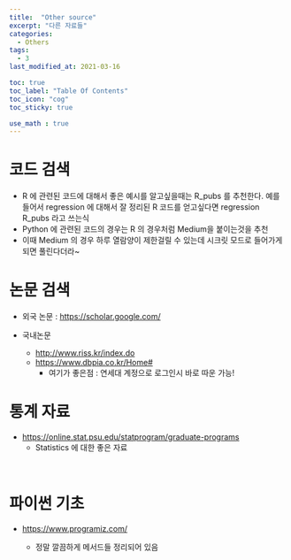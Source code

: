 ```yaml
---
title:  "Other source"
excerpt: "다른 자료들"
categories:
  - Others
tags:
  - 3
last_modified_at: 2021-03-16

toc: true
toc_label: "Table Of Contents"
toc_icon: "cog"
toc_sticky: true

use_math : true
---
```




# 코드 검색

- R 에 관련된 코드에 대해서 좋은 예시를 알고싶을때는 R_pubs 를 추천한다. 예를 들어서 regression 에 대해서 잘 정리된 R 코드를 얻고싶다면 regression R_pubs 라고 쓰는식
- Python 에 관련된 코드의 경우는 R 의 경우처럼 Medium을 붙이는것을 추천
- 이때 Medium 의 경우 하루 열람양이 제한걸릴 수 있는데 시크릿 모드로 들어가게 되면 풀린다더라~



# 논문 검색

- 외국 논문 : <https://scholar.google.com/>

- 국내논문 
  - <http://www.riss.kr/index.do>
  - <https://www.dbpia.co.kr/Home#>
    - 여기가 좋은점 : 연세대 계정으로 로그인시 바로 따운 가능! 



# 통계 자료

- <https://online.stat.psu.edu/statprogram/graduate-programs>
  - Statistics 에 대한 좋은 자료

<br>

# 파이썬 기초

- <https://www.programiz.com/>

  - 정말 깔끔하게 메서드들 정리되어 있음 

  
